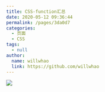 ```yaml
---
title: CSS-function汇总
date: 2020-05-12 09:36:44
permalink: /pages/3da0d7
categories:
  - 页面
  - CSS
tags:
  - null
author:
  name: willwhao
  link: https://github.com/willwhao
---
```


![](https://cdn.staticaly.com/gh/willwhao/image_store/blog/20200512161232.jpg)
